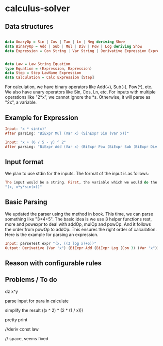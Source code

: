 # calculus-solver

## Data structures

```haskell

data UnaryOp = Sin | Cos | Tan | Ln | Neg deriving Show
data BinaryOp = Add | Sub | Mul | Div | Pow | Log deriving Show
data Expression = Con String | Var String | Derivative Expression Expression | SinExpr UnaryOp Expression | BiExpr BinaryOp Expression Expression deriving Show


data Law = Law String Equation
type Equation = (Expression, Expression)
data Step = Step LawName Expression
data Calculation = Calc Expression [Step] 
```

For calculation, we have binary operators like Add(+), Sub(-), Pow(^), etc. We also have unary operators like Sin, Cos, Ln, etc. For inputs with multiple operations like "2*x", we cannot ignore the *s. Otherwise, it will parse as "2x", a variable. 


## Example for Expression

```haskell
Input: "x * sin(x)"
After parsing: "BiExpr Mul (Var x) (SinExpr Sin (Var x))"

Input: "x + (6 / 5 - y) ^ 2"
After parsing: "BiExpr Add (Var x) (BiExpr Pow (BiExpr Sub (BiExpr Div (Con 6) (Con 5)) (Var y)) (Con 2))"

```


## Input format

We plan to use stdin for the inputs. The format of the input is as follows:

```haskell
The input would be a string. First, the variable which we would do the derivation on is given before a comma. Then the expression will be provided. For example:
"(x, x*y*sin(x))"
```


## Basic Parsing

We updated the parser using the method in book. This time, we can parse something like "3+4+5". 
The basic idea is we use 3 helper functions rest, more and powexpr to deal with addOp, mulOp and powOp. And it follows the order from powOp to addOp. This ensures the right order of calculation.  
Here is the example for parsing an expression. 

```haskell
Input: parseTest expr "(x, ((3 log x)+6))"
Output: Derivative (Var "x") (BiExpr Add (BiExpr Log (Con 3) (Var "x")) (Con 6))
```


## Reason with configurable rules






## Problems / To do

dz x^y

parse input for para in calculate

simplify the result   ((x ^ 2) * (2 * (1 / x)))

pretty print




//deriv const law

// space, seems fixed 



<!-- Now we have finished the rewrites function. But we are not sure about match and substitution. For match, should we return [Subst]? If so, we have a list of possible substitutions. For example, for the input "1+2+3", and there is an add rule x + y = ..., then it should return [[(x, 1+2), (y, 3)], [(x,1), (y,2+3)]]. But we are not sure how to get the [Subst].


Also did some work on pretty print.  -->







<!-- Since our data structure is different from what we have learned in the book and lectures, our Expression is not made of list, a lot of functions that have list operations cannot be used in our project. We have to come up with our own Rewrites, Matching and Substitutions modules. We are having some troubles implementing them. I am wondering if it better to change our data structure in order to make it doable? Should we stay or change our data structure? Thank you. -->



<!-- 
We changed our `Expression` in order to solve the problem that in your feedback to the following:

```haskell
data Expression = Con Int 
                  | Var String 
                  | Derivative Expression Expression 
                  | SinExpr UnaryOp Expression 
                  | BiExpr BinaryOp Expression Expression deriving Show
```

So, now each step could also include a derivative expression. 

Also, we wrote a parser that could parse our problems. For example:

```haskell
Input: parseTest parserExpression "(x, ((3 log x) + 6))"
Output: Derivative (Var "x") (BiExpr Add (BiExpr Log (Con 3) (Var "x")) (Con 6))
```